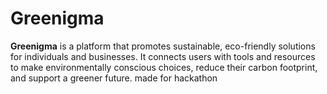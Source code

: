 # Greenigma
**Greenigma** is a platform that promotes sustainable, eco-friendly solutions for individuals and businesses. It connects users with tools and resources to make environmentally conscious choices, reduce their carbon footprint, and support a greener future.
made for hackathon 
